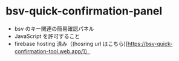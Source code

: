 # bsv-quick-confirmation-panel

- bsv のキー関連の簡易確認パネル
- JavaScript を許可すること
- firebase hosting 済み（(hosring url はこちら)[https://bsv-quick-confirmation-tool.web.app/]）
